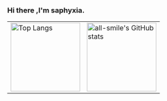 ### Hi there ,I'm saphyxia.


<table border="0">
<tr>
<td valign="top">
<img src="https://github-readme-stats.vercel.app/api/top-langs/?username=saphyxia&layout=compact" alt="Top Langs" height="160" />
</td>
<td valign="top">
<img src="https://github-readme-stats.vercel.app/api?username=saphyxia&show_icons=true" alt="all-smile's GitHub stats" height="160" />
</td>
</tr>
</table>



